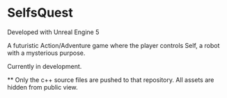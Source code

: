 # SelfsQuest

Developed with Unreal Engine 5

A futuristic Action/Adventure game where the player controls Self, a robot with a mysterious purpose.

Currently in development.

** Only the c++ source files are pushed to that repository. All assets are hidden from public view.
